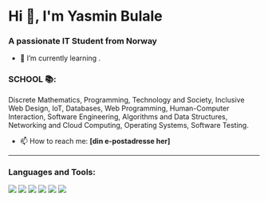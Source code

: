 # Hi 👋, I'm Yasmin Bulale

### A passionate IT Student from Norway

- 🚀 I’m currently learning .
  
### SCHOOL 📚:
Discrete Mathematics, Programming, Technology and Society, Inclusive Web Design, IoT, Databases, Web Programming, Human-Computer Interaction, Software Engineering, Algorithms and Data Structures, Networking and Cloud Computing, Operating Systems, Software Testing.

- 📫 How to reach me: **[din e-postadresse her]**

---

### **Languages and Tools:**
<p align="left">
<img src="https://img.shields.io/badge/Bootstrap-563D7C?style=flat&logo=bootstrap&logoColor=white" />
<img src="https://img.shields.io/badge/Docker-2496ED?style=flat&logo=docker&logoColor=white" />
<img src="https://img.shields.io/badge/JavaScript-323330?style=flat&logo=javascript&logoColor=F7DF1E" />
<img src="https://img.shields.io/badge/MySQL-00000F?style=flat&logo=mysql&logoColor=white" />
<img src="https://img.shields.io/badge/Nginx-009639?style=flat&logo=nginx&logoColor=white" />
<img src="https://img.shields.io/badge/Spring-6DB33F?style=flat&logo=spring&logoColor=white" />
</p>


